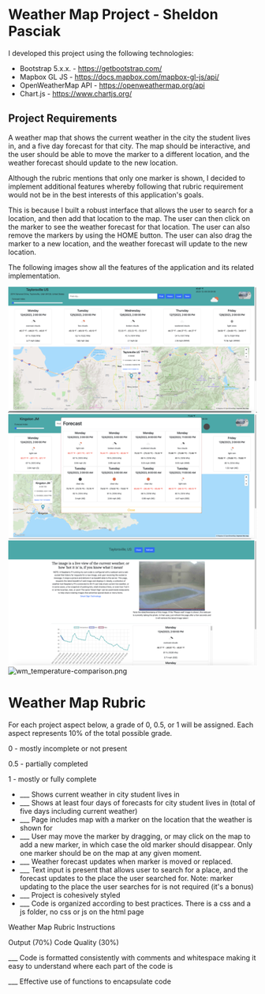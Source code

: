 # Weather Map Project - Sheldon Pasciak

I developed this project using the following technologies:

- Bootstrap 5.x.x. - https://getbootstrap.com/
- Mapbox GL JS - https://docs.mapbox.com/mapbox-gl-js/api/
- OpenWeatherMap API - https://openweathermap.org/api
- Chart.js - https://www.chartjs.org/

## Project Requirements

A weather map that shows the current weather in the city the student lives in, and a five day
forecast for that city. The map should be interactive, and the user should be able to move the
marker to a different location, and the weather forecast should update to the new location.

Although the rubric mentions that only one marker is shown, I decided to implement additional features whereby following
that rubric requirement would not be in the best interests of this application's goals.

This is because I built a robust interface that allows the
user to search for a location, and then add that location to the map. The user can then click on the marker to see the
weather forecast for that location. The user can also remove the markers by using the HOME button. The user can also
drag
the marker to a new location, and the weather forecast will update to the new location.

The following images show all the features of the application and its related implementation.

![wm_interface.png](images%2Fwm_interface.png)
![wm_day_forecast_detail.png](images%2Fwm_day_forecast_detail.png)
![wm_forecast-detail.png](images%2Fwm_forecast-detail.png)
![wm_temperature-comparison.png](images%2Fwm_temperature-comparison.png)

# Weather Map Rubric

For each project aspect below, a grade of 0, 0.5, or 1 will be assigned. Each aspect represents
10% of the total possible grade.

0 - mostly incomplete or not present

0.5 - partially completed

1 - mostly or fully complete

- ___ Shows current weather in city student lives in
- ___ Shows at least four days of forecasts for city student lives in (total of five days including
  current weather)
- ___ Page includes map with a marker on the location that the weather is shown for
- ___ User may move the marker by dragging, or may click on the map to add a new marker, in
  which case the old marker should disappear. Only one marker should be on the map at any
  given moment.
- ___ Weather forecast updates when marker is moved or replaced.
- ___ Text input is present that allows user to search for a place, and the forecast updates to the
  place the user searched for. Note: marker updating to the place the user searches for is not
  required (it's a bonus)
- ___ Project is cohesively styled
- ___ Code is organized according to best practices. There is a css and a js folder, no css or js on
  the html page

Weather Map Rubric
Instructions

Output (70%)
Code Quality (30%)

___ Code is formatted consistently with comments and whitespace making it easy to understand
where each part of the code is

___ Effective use of functions to encapsulate code